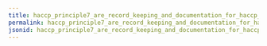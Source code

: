 ```yaml
---
title: haccp_principle7_are_record_keeping_and_documentation_for_haccp_procedures_established
permalink: haccp_principle7_are_record_keeping_and_documentation_for_haccp_procedures_established.html
jsonid: haccp_principle7_are_record_keeping_and_documentation_for_haccp_procedures_established
---
```

